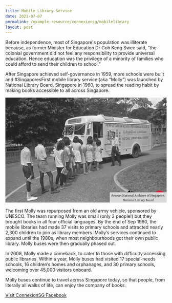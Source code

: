```yaml
---
title: Mobile Library Service
date: 2021-07-07
permalink: /example-resource/connexionsg/mobilelibrary
layout: post
---
```

Before independence, most of Singapore's population was illiterate because, as former Minister for Education Dr Goh Keng Swee said,  “the colonial government did not feel any responsibility to provide universal education. Hence education was the privilege of a minority of families who could afford to send their children to school.” 

After Singapore achieved self-governance in 1959, more schools were built and #SingaporesFirst mobile library service (aka “Molly”) was launched by National Library Board, Singapore in 1960, to spread the reading habit by making books accessible to all across Singapore.

![Alt text for image on Isomer site](/images/mobilelibraryservice.jpeg)

The first Molly was repurposed from an old army vehicle, sponsored by UNESCO. The team running Molly was small (only 3 people!) but they brought books in all four official languages. By the end of Sep 1960, the mobile libraries had made 37 visits to primary schools and attracted nearly 2,300 children to join as library members. Molly’s services continued to expand until the 1980s, when most neighbourhoods got their own public library. Molly buses were then gradually phased out.

In 2008, Molly made a comeback, to cater to those with difficulty accessing public libraries. Within a year, Molly buses had visited 17 special-needs schools, 16 children’s homes and orphanages, and 30 primary schools, welcoming over 45,000 visitors onboard.

Molly buses continue to travel across Singapore today, so that people, from literally all walks of life, can enjoy the company of books.

<a href="https://www.facebook.com/ConnexionSG" target="_blank">Visit ConnexionSG Facebook</a>